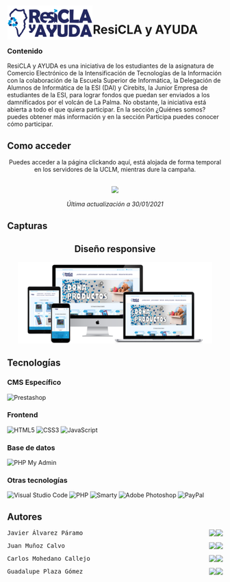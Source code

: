 <img src="https://github.com/jalvarezz13/ResiclaAyuda/blob/master/themes/logoFinal.png" width="" height="80" align = "left">

# ResiCLA y AYUDA
### Contenido
ResiCLA y AYUDA es una iniciativa de los estudiantes de la asignatura de Comercio Electrónico de la Intensificación de Tecnologías de la Información con la colaboración de la Escuela Superior de Informática, la Delegación de Alumnos de Informática de la ESI (DAI) y Cirebits, la Junior Empresa de estudiantes de la ESI, para lograr fondos que puedan ser enviados a los damnificados por el volcán de La Palma. No obstante, la iniciativa está abierta a todo el que quiera participar. En la sección ¿Quiénes somos? puedes obtener más información y en la sección Participa puedes conocer cómo participar.

## Como acceder
<div align="center">
Puedes acceder a la página clickando aquí, está alojada de forma temporal en los servidores de la UCLM, mientras dure la campaña. </br></br>

<a href="https://portal.esi.uclm.es/resiclayayuda/" target="_blank"><img src="https://img.shields.io/badge/VISITAR%20RESICLA%20Y%20AYUDA%20👆-52b5f7?style=for-the-badge&logoColor=white"></img></a>

<i>Última actualización a 30/01/2021</i>
</div>

## Capturas
<div align="center">
  <h2>Diseño responsive</h2>
  <img src="https://github.com/jalvarezz13/ResiclaAyuda/blob/master/themes/captura.png" width="90%" height="">
</div>


## Tecnologías
### CMS Específico
![Prestashop](https://img.shields.io/badge/Prestashop-E6007A?style=for-the-badge&logoColor=white)
### Frontend
![HTML5](https://img.shields.io/badge/html5-%23E34F26.svg?style=for-the-badge&logo=html5&logoColor=white)
![CSS3](https://img.shields.io/badge/css3-%231572B6.svg?style=for-the-badge&logo=css3&logoColor=white)
![JavaScript](https://img.shields.io/badge/javascript-%23323330.svg?style=for-the-badge&logo=javascript&logoColor=%23F7DF1E)
### Base de datos
![PHP My Admin](https://img.shields.io/badge/PHP%20My%20Admin-%23316192.svg?style=for-the-badge&logoColor=white)
### Otras tecnologías
![Visual Studio Code](https://img.shields.io/badge/Visual%20Studio%20Code-0078d7.svg?style=for-the-badge&logo=visual-studio-code&logoColor=white)
![PHP](https://img.shields.io/badge/php-%23777BB4.svg?style=for-the-badge&logo=php&logoColor=white)
![Smarty](https://img.shields.io/badge/Smarty-F4B728?style=for-the-badge&logoColor=white)
![Adobe Photoshop](https://img.shields.io/badge/photoshop-%2331A8FF.svg?style=for-the-badge&logo=adobephotoshop&logoColor=white)
![PayPal](https://img.shields.io/badge/PayPal-00457C?style=for-the-badge&logo=paypal&logoColor=white)

  
## Autores
<pre>Javier Álvarez Páramo  <a align="right" title="Linkedin" href="https://www.linkedin.com/in/javieralpa/"><img align="right" src="https://img.shields.io/badge/linkedin-%230077B5.svg?style=for-the-badge&logo=linkedin&logoColor=white"/></a><a align="right" title="GitHub" href="https://github.com/jalvarezz13"><img align="right" src="https://img.shields.io/badge/github-%23121011.svg?style=for-the-badge&logo=github&logoColor=white"/></a></pre>
<pre>Juan Muñoz Calvo  <a align="right" title="Linkedin" href="https://www.linkedin.com/in/jmunoz00/"><img align="right" src="https://img.shields.io/badge/linkedin-%230077B5.svg?style=for-the-badge&logo=linkedin&logoColor=white"/></a><a align="right" title="GitHub" href="https://github.com/JuanMC00"><img align="right" src="https://img.shields.io/badge/github-%23121011.svg?style=for-the-badge&logo=github&logoColor=white"/></a></pre>
<pre>Carlos Mohedano Callejo  <a align="right" title="Linkedin" href="https://www.linkedin.com/in/carlos-mohedano-callejo-071363228/"><img align="right" src="https://img.shields.io/badge/linkedin-%230077B5.svg?style=for-the-badge&logo=linkedin&logoColor=white"/></a><a align="right" title="GitHub" href="https://github.com/CarlosMC104"><img align="right" src="https://img.shields.io/badge/github-%23121011.svg?style=for-the-badge&logo=github&logoColor=white"/></a></pre>
<pre>Guadalupe Plaza Gómez  <a align="right" title="Linkedin" href="https://www.linkedin.com/in/guadalupe-plaza-g%C3%B3mez-284a07228/"><img align="right" src="https://img.shields.io/badge/linkedin-%230077B5.svg?style=for-the-badge&logo=linkedin&logoColor=white"/></a><a align="right" title="GitHub" href="https://github.com/Guada-cmd"><img align="right" src="https://img.shields.io/badge/github-%23121011.svg?style=for-the-badge&logo=github&logoColor=white"/></a></pre>
